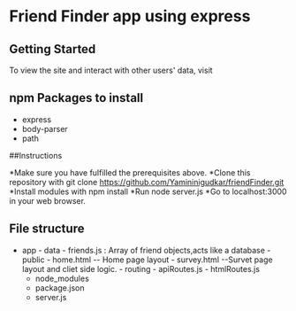 # Friend Finder app using express

## Getting Started

To view the site and interact with other users' data, visit 

## npm Packages to install
* express
* body-parser
* path

##Instructions

*Make sure you have fulfilled the prerequisites above.
*Clone this repository with git clone https://github.com/Yamininigudkar/friendFinder.git 
*Install modules with npm install
*Run node server.js
*Go to localhost:3000 in your web browser.

## File structure
- app
      - data
        - friends.js : Array of friend objects,acts like a database
      - public
        - home.html -- Home page layout
        - survey.html --Survet page layout and cliet side logic.
      - routing
        - apiRoutes.js 
        - htmlRoutes.js
    - node_modules
    - package.json
    - server.js 







